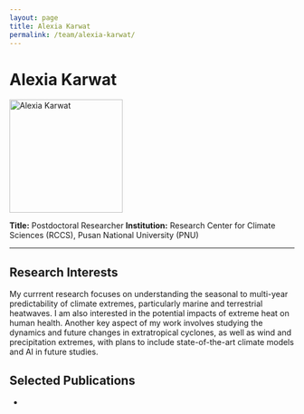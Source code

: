```yaml
---
layout: page
title: Alexia Karwat
permalink: /team/alexia-karwat/
---
```


# Alexia Karwat

<!--- <img src="/images/alexiakarwat.jpeg" alt="Alexia Karwat" width="200" /> --->
<img src="{{ site.baseurl }}/images/alexiakarwat.jpeg" alt="Alexia Karwat" width="200" />



**Title:** Postdoctoral Researcher 
**Institution:** Research Center for Climate Sciences (RCCS), Pusan National University (PNU)

---

## Research Interests

My currrent research focuses on understanding the seasonal to multi-year predictability of climate extremes, particularly marine and terrestrial heatwaves. I am also interested in the potential impacts of extreme heat on human health. Another key aspect of my work involves studying the dynamics and future changes in extratropical cyclones, as well as wind and precipitation extremes, with plans to include state-of-the-art climate models and AI in future studies.

## Selected Publications

- 
